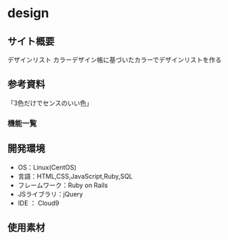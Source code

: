 # design

## サイト概要
デザインリスト
カラーデザイン帳に基づいたカラーでデザインリストを作る

## 参考資料
「3色だけでセンスのいい色」

### 機能一覧

## 開発環境
- OS：Linux(CentOS)
- 言語：HTML,CSS,JavaScript,Ruby,SQL
- フレームワーク：Ruby on Rails
- JSライブラリ：jQuery
- IDE ： Cloud9

## 使用素材
